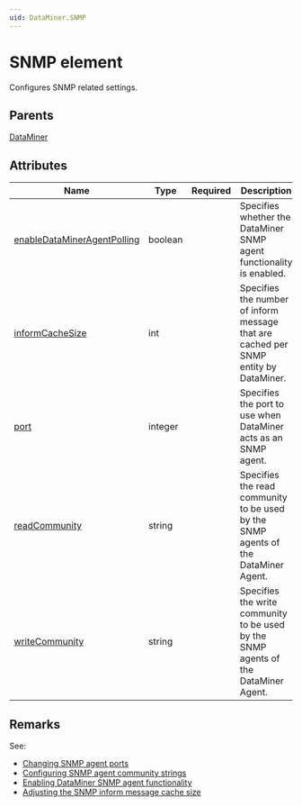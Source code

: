 ```yaml
---
uid: DataMiner.SNMP
---
```


# SNMP element

Configures SNMP related settings.

## Parents

[DataMiner](xref:DataMiner)

## Attributes

| Name | Type | Required | Description |
| --- | --- | --- | --- |
| [enableDataMinerAgentPolling](xref:DataMiner.SNMP-enableDataMinerAgentPolling) | boolean |  | Specifies whether the DataMiner SNMP agent functionality is enabled. |
| [informCacheSize](xref:DataMiner.SNMP-informCacheSize) | int |  | Specifies the number of inform message that are cached per SNMP entity by DataMiner. |
| [port](xref:DataMiner.SNMP-port) | integer |  | Specifies the port to use when DataMiner acts as an SNMP agent. |
| [readCommunity](xref:DataMiner.SNMP-readCommunity) | string |  | Specifies the read community to be used by the SNMP agents of the DataMiner Agent. |
| [writeCommunity](xref:DataMiner.SNMP-writeCommunity) | string |  | Specifies the write community to be used by the SNMP agents of the DataMiner Agent. |

## Remarks

See:

- [Changing SNMP agent ports](xref:Changing_SNMP_agent_ports)
- [Configuring SNMP agent community strings](xref:Configuring_SNMP_agent_community_strings)
- [Enabling DataMiner SNMP agent functionality](xref:Enabling_DataMiner_SNMP_agent_functionality)
- [Adjusting the SNMP inform message cache size](xref:Adjusting_the_SNMP_inform_message_cache_size)

